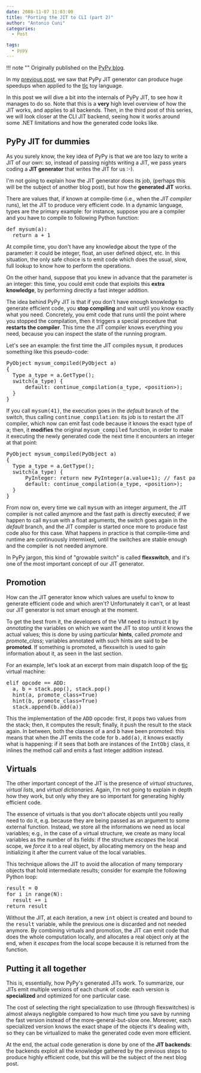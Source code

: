 ```yaml
---
date: 2008-11-07 11:03:00
title: "Porting the JIT to CLI (part 2)"
author: "Antonio Cuni"
categories:
  - Post

tags:
  - pypy
---
```


!!! note ""
    Originally published on the [PyPy blog](https://pypy.org/posts/2008/11/porting-jit-to-cli-part-2-2456826431882963884.html).


<html><body><p>In my <a class="reference" href="/posts/2008/11/porting-jit-to-cli-part-1-8712941279840156635.html">previous post</a>, we saw that PyPy JIT generator can produce huge
speedups when applied to the <a class="reference" href="https://www.blogger.com/.._%60sourcecode%60:https://codespeak.net/svn/pypy/branch/oo-jit/pypy/jit/tl/tlc.py">tlc</a> toy language.
</p>
<!-- more -->

<p>In this post we will dive a bit into the internals of PyPy JIT, to see how it
manages to do so. Note that this is a <strong>very</strong> high level overview of how the
JIT works, and applies to all backends.  Then, in the third post of this
series, we will look closer at the CLI JIT backend, seeing how it works around
some .NET limitations and how the generated code looks like.</p>

<h2>PyPy JIT for dummies</h2>
<p>As you surely know, the key idea of PyPy is that we are too lazy to write a
JIT of our own: so, instead of passing nights writing a JIT, we pass years
coding a <strong>JIT generator</strong> that writes the JIT for us :-).</p>
<p>I'm not going to explain how the JIT generator does its job, (perhaps this
will be the subject of another blog post), but how the <strong>generated JIT</strong>
works.</p>
<p>There are values that, if known at compile-time (i.e., when the <em>JIT compiler</em>
runs), let the JIT to produce very efficient code.  In a dynamic language,
types are the primary example: for instance, suppose you are a compiler and
you have to compile to following Python function:</p>
<pre class="literal-block">
def mysum(a):
  return a + 1
</pre>
<p>At compile time, you don't have any knowledge about the type of the parameter:
it could be integer, float, an user defined object, etc.  In this situation,
the only safe choice is to emit code which does the usual, slow, full lookup
to know how to perform the operations.</p>
<p>On the other hand, suppose that you knew in advance that the parameter is an
integer: this time, you could emit code that exploits this <strong>extra
knowledge</strong>, by performing directly a fast integer addition.</p>
<p>The idea behind PyPy JIT is that if you don't have enough knowledge to
generate efficient code, you <strong>stop compiling</strong> and wait until you know
exactly what you need.  Concretely, you emit code that runs until the point
where you stopped the compilation, then it triggers a special procedure that
<strong>restarts the compiler</strong>.  This time the JIT compiler knows everything
you need, because you can inspect the state of the running program.</p>
<p>Let's see an example: the first time the JIT compiles <tt class="docutils literal"><span class="pre">mysum</span></tt>, it produces
something like this pseudo-code:</p>
<pre class="literal-block">
PyObject mysum_compiled(PyObject a)
{
  Type a_type = a.GetType();
  switch(a_type) {
      default: continue_compilation(a_type, &lt;position&gt;);
  }
}
</pre>
<p>If you call <tt class="docutils literal"><span class="pre">mysum(41)</span></tt>, the execution goes in the <em>default</em> branch of the
switch, thus calling <tt class="docutils literal"><span class="pre">continue_compilation</span></tt>: its job is to restart the JIT
compiler, which now can emit fast code because it knows the exact type of
<tt class="docutils literal"><span class="pre">a</span></tt>; then, it <strong>modifies</strong> the original <tt class="docutils literal"><span class="pre">mysum_compiled</span></tt> function, in
order to make it executing the newly generated code the next time it
encounters an integer at that point:</p>
<pre class="literal-block">
PyObject mysum_compiled(PyObject a)
{
  Type a_type = a.GetType();
  switch(a_type) {
      PyInteger: return new PyInteger(a.value+1); // fast path!
      default: continue_compilation(a_type, &lt;position&gt;);
  }
}
</pre>
<p>From now on, every time we call <tt class="docutils literal"><span class="pre">mysum</span></tt> with an integer argument, the JIT
compiler is not called anymore and the fast path is directly executed; if we
happen to call <tt class="docutils literal"><span class="pre">mysum</span></tt> with a float arguments, the switch goes again in the
<em>default</em> branch, and the JIT compiler is started once more to produce fast
code also for this case.  What happens in practice is that compile-time and
runtime are continuously intermixed, until the switches are stable enough and
the compiler is not needed anymore.</p>
<p>In PyPy jargon, this kind of "growable switch" is called <strong>flexswitch</strong>, and
it's one of the most important concept of our JIT generator.</p>

<h2>Promotion</h2>
<p>How can the JIT generator know which values are useful to know to generate
efficient code and which aren't?  Unfortunately it can't, or at least our JIT
generator is not smart enough at the moment.</p>
<p>To get the best from it, the developers of the VM need to instruct it by
<em>annotating</em> the variables on which we want the JIT to stop until it knows the
actual values; this is done by using particular <strong>hints</strong>, called <em>promote</em>
and <em>promote_class</em>; variables annotated with such hints are said to be
<strong>promoted</strong>. If something is promoted, a flexswitch is used to gain
information about it, as seen in the last section.</p>
<p>For an example, let's look at an excerpt from main dispatch loop of the <a class="reference" href="https://www.blogger.com/.._%60sourcecode%60:https://codespeak.net/svn/pypy/branch/oo-jit/pypy/jit/tl/tlc.py">tlc</a>
virtual machine:</p>
<pre class="literal-block">
elif opcode == ADD:
  a, b = stack.pop(), stack.pop()
  hint(a, promote_class=True)
  hint(b, promote_class=True)
  stack.append(b.add(a))
</pre>
<p>This the implementation of the <tt class="docutils literal"><span class="pre">ADD</span></tt> opcode: first, it pops two values from
the stack; then, it computes the result; finally, it push the result to the
stack again.  In between, both the classes of <tt class="docutils literal"><span class="pre">a</span></tt> and <tt class="docutils literal"><span class="pre">b</span></tt> have been
promoted: this means that when the JIT emits the code for <tt class="docutils literal"><span class="pre">b.add(a)</span></tt>, it
knows exactly what is happening: if it sees that both are instances of the
<tt class="docutils literal"><span class="pre">IntObj</span></tt> class, it inlines the method call and emits a fast integer addition
instead.</p>

<h2>Virtuals</h2>
<p>The other important concept of the JIT is the presence of <em>virtual
structures</em>, <em>virtual lists</em>, and <em>virtual dictionaries</em>.  Again, I'm not
going to explain in depth how they work, but only why they are so important for
generating highly efficient code.</p>
<p>The essence of virtuals is that you don't allocate objects until you really
need to do it, e.g. because they are being passed as an argument to some
external function.  Instead, we store all the informations we need as local
variables; e.g., in the case of a virtual structure, we create as many local
variables as the number of its fields: if the structure <em>escapes</em> the local
scope, we <em>force</em> it to a real object, by allocating memory on the heap and
initializing it after the current value of the local variables.</p>
<p>This technique allows the JIT to avoid the allocation of many temporary
objects that hold intermediate results; consider for example the following
Python loop:</p>
<pre class="literal-block">
result = 0
for i in range(N):
  result += i
return result
</pre>
<p>Without the JIT, at each iteration, a new <tt class="docutils literal"><span class="pre">int</span></tt> object is created and bound
to the <tt class="docutils literal"><span class="pre">result</span></tt> variable, while the previous one is discarded and not needed
anymore.  By combining virtuals and promotion, the JIT can emit code that does
the whole computation locally, and allocates a real object only at the end,
when it <em>escapes</em> from the local scope because it is returned from the
function.</p>

<h2>Putting it all together</h2>
<p>This is, essentially, how PyPy's generated JITs work.  To summarize, our JITs
emit multiple versions of each chunk of code: each version is <strong>specialized</strong>
and optimized for one particular case.</p>
<p>The cost of selecting the right specialization to use (through flexswitches)
is almost always negligible compared to how much time you save by running the
fast version instead of the more-general-but-slow one.  Moreover, each
specialized version knows the exact shape of the objects it's dealing with, so
they can be virtualized to make the generated code even more efficient.</p>
<p>At the end, the actual code generation is done by one of the <strong>JIT backends</strong>:
the backends exploit all the knowledge gathered by the previous steps to
produce highly efficient code, but this will be the subject of the next blog
post.</p></body></html>